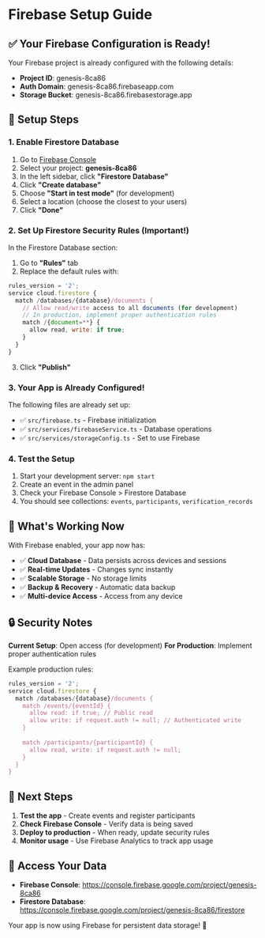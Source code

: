 # Firebase Setup Guide

## ✅ Your Firebase Configuration is Ready!

Your Firebase project is already configured with the following details:
- **Project ID**: genesis-8ca86
- **Auth Domain**: genesis-8ca86.firebaseapp.com
- **Storage Bucket**: genesis-8ca86.firebasestorage.app

## 🔧 Setup Steps

### 1. Enable Firestore Database
1. Go to [Firebase Console](https://console.firebase.google.com/)
2. Select your project: **genesis-8ca86**
3. In the left sidebar, click **"Firestore Database"**
4. Click **"Create database"**
5. Choose **"Start in test mode"** (for development)
6. Select a location (choose the closest to your users)
7. Click **"Done"**

### 2. Set Up Firestore Security Rules (Important!)
In the Firestore Database section:
1. Go to **"Rules"** tab
2. Replace the default rules with:

```javascript
rules_version = '2';
service cloud.firestore {
  match /databases/{database}/documents {
    // Allow read/write access to all documents (for development)
    // In production, implement proper authentication rules
    match /{document=**} {
      allow read, write: if true;
    }
  }
}
```

3. Click **"Publish"**

### 3. Your App is Already Configured!
The following files are already set up:
- ✅ `src/firebase.ts` - Firebase initialization
- ✅ `src/services/firebaseService.ts` - Database operations
- ✅ `src/services/storageConfig.ts` - Set to use Firebase

### 4. Test the Setup
1. Start your development server: `npm start`
2. Create an event in the admin panel
3. Check your Firebase Console > Firestore Database
4. You should see collections: `events`, `participants`, `verification_records`

## 🚀 What's Working Now

With Firebase enabled, your app now has:
- ✅ **Cloud Database** - Data persists across devices and sessions
- ✅ **Real-time Updates** - Changes sync instantly
- ✅ **Scalable Storage** - No storage limits
- ✅ **Backup & Recovery** - Automatic data backup
- ✅ **Multi-device Access** - Access from any device

## 🔒 Security Notes

**Current Setup**: Open access (for development)
**For Production**: Implement proper authentication rules

Example production rules:
```javascript
rules_version = '2';
service cloud.firestore {
  match /databases/{database}/documents {
    match /events/{eventId} {
      allow read: if true; // Public read
      allow write: if request.auth != null; // Authenticated write
    }
    
    match /participants/{participantId} {
      allow read, write: if request.auth != null;
    }
  }
}
```

## 🎯 Next Steps

1. **Test the app** - Create events and register participants
2. **Check Firebase Console** - Verify data is being saved
3. **Deploy to production** - When ready, update security rules
4. **Monitor usage** - Use Firebase Analytics to track app usage

## 📱 Access Your Data

- **Firebase Console**: https://console.firebase.google.com/project/genesis-8ca86
- **Firestore Database**: https://console.firebase.google.com/project/genesis-8ca86/firestore

Your app is now using Firebase for persistent data storage! 🎉
